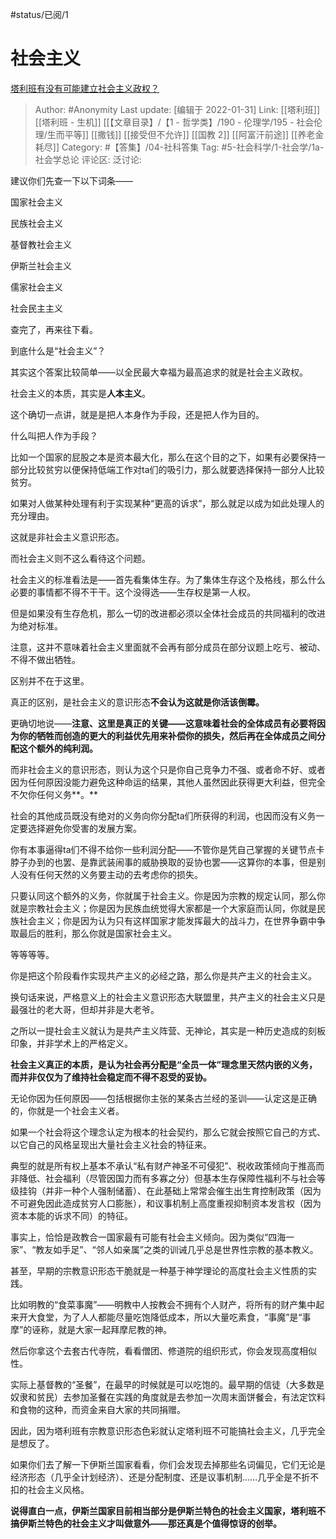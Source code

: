 #status/已阅/1 

# 社会主义
[塔利班有没有可能建立社会主义政权？](https://www.zhihu.com/question/480100286/answer/2064858092)

> Author: #Anonymity
> Last update: [编辑于 2022-01-31]
> Link: [[塔利班]] [[塔利班 - 生机]] [[【文章目录】/【1 - 哲学类】/190 - 伦理学/195 - 社会伦理/生而平等]] [[撒钱]] [[接受但不允许]] [[国教 2]] [[阿富汗前途]] [[养老金耗尽]]
> Category: #【答集】/04-社科答集
> Tag: #5-社会科学/1-社会学/1a-社会学总论
> 评论区:
> 泛讨论:

建议你们先查一下以下词条——

国家社会主义

民族社会主义

基督教社会主义

伊斯兰社会主义

儒家社会主义

社会民主主义

查完了，再来往下看。

到底什么是“社会主义”？

其实这个答案比较简单——以全民最大幸福为最高追求的就是社会主义政权。

社会主义的本质，其实是**人本主义**。

这个确切一点讲，就是是把人本身作为手段，还是把人作为目的。

什么叫把人作为手段？

比如一个国家的屁股之本是资本最大化，那么在这个目的之下，如果有必要保持一部分比较贫穷以便保持低端工作对ta们的吸引力，那么就要选择保持一部分人比较贫穷。

如果对人做某种处理有利于实现某种“更高的诉求”，那么就足以成为如此处理人的充分理由。

这就是非社会主义意识形态。

而社会主义则不这么看待这个问题。

社会主义的标准看法是——首先看集体生存。为了集体生存这个及格线，那么什么必要的事情都不得不干干。这个没得选——生存权是第一人权。

但是如果没有生存危机，那么一切的改进都必须以全体社会成员的共同福利的改进为绝对标准。

注意，这并不意味着社会主义里面就不会再有部分成员在部分议题上吃亏、被动、不得不做出牺牲。

区别并不在于这里。

真正的区别，是社会主义的意识形态**不会认为这就是你活该倒霉。**

更确切地说——**注意、这里是真正的关键——这意味着社会的全体成员有必要将因为你的牺牲而创造的更大的利益优先用来补偿你的损失，然后再在全体成员之间分配这个额外的纯利润。**

而非社会主义的意识形态，则认为这个只是你自己竞争力不强、或者命不好、或者因为任何原因没能力避免这种命运的结果，其他人虽然因此获得更大利益，但完全不欠你任何义务**。**

社会的其他成员既没有绝对的义务向你分配ta们所获得的利润，也因而没有义务一定要选择避免你受害的发展方案。

你有本事逼得ta们不得不给你一些利润分配——不管你是凭自己掌握的关键节点卡脖子办到的也罢、是靠武装闹事的威胁换取的妥协也罢——这算你的本事，但是别人没有任何天然的义务要主动的去考虑你的损失。

只要认同这个额外的义务，你就属于社会主义。你是因为宗教的规定认同，那么你就是宗教社会主义；你是因为民族血统觉得大家都是一个大家庭而认同，你就是民族社会主义；你是因为认为只有这样国家才能发挥最大的战斗力，在世界争霸中争取最后的胜利，那么你就是国家社会主义。

等等等等。

你是把这个阶段看作实现共产主义的必经之路，那么你是共产主义的社会主义。

换句话来说，严格意义上的社会主义意识形态大联盟里，共产主义的社会主义只是最强壮的老大哥，但却并非是大老爷。

之所以一提社会主义就认为是共产主义阵营、无神论，其实是一种历史造成的刻板印象，并非学术上的严格定义。

**社会主义真正的本质，是认为社会再分配是“全员一体”理念里天然内嵌的义务，而并非仅仅为了维持社会稳定而不得不忍受的妥协。**

无论你因为任何原因——包括根据你主张的某条古兰经的圣训——认定这是正确的，你就是一个社会主义者。

如果一个社会将这个理念认定为根本的社会契约，那么它就会按照它自己的方式、以它自己的风格呈现出大量社会主义社会的特征来。

典型的就是所有权上基本不承认“私有财产神圣不可侵犯”、税收政策倾向于推高而非降低、社会福利（尽管因国力而有多寡之分）但基本生存保障性福利不与社会等级挂钩（并非一种个人强制储蓄）、在此基础上常常会催生出生育控制政策（因为不可避免因此造成贫穷人口膨胀），和议事机制上高度重视抑制资本发言权（因为资本本能的诉求不同）的特征。

事实上，恰恰是政教合一国家最有可能有社会主义倾向。因为类似“四海一家”、“教友如手足”、“邻人如亲属”之类的训诫几乎总是世界性宗教的基本教义。

甚至，早期的宗教意识形态干脆就是一种基于神学理论的高度社会主义性质的实践。

比如明教的“食菜事魔”——明教中人按教会不拥有个人财产，将所有的财产集中起来开大食堂，为了人人都能尽量吃饱降低成本，所以大量吃素食，“事魔”是“事摩”的诬称，就是大家一起拜摩尼教的神。

然后你拿这个去套古代寺院，看看僧团、修道院的组织形式，你会发现高度相似性。

实际上基督教的“圣餐”，在最早的时候就是可以吃饱的。最早期的信徒（大多数是奴隶和贫民）去参加圣餐在实践的角度就是去参加一次周末面饼餐会，有法定饮料和食物的这种，而资金来自大家的共同捐赠。

因此，因为塔利班有宗教意识形态色彩就认定塔利班不可能搞社会主义，几乎完全是想反了。

如果你们去了解一下伊斯兰国家看看，你们会发现去掉那些名词偏见，它们无论是经济形态（几乎全计划经济）、还是分配制度、还是议事机制……几乎全是不折不扣的社会主义风格。

**说得直白一点，伊斯兰国家目前相当部分是伊斯兰特色的社会主义国家，塔利班不搞伊斯兰特色的社会主义才叫做意外——那还真是个值得惊讶的创举。**
